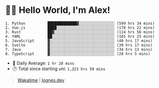 # 🎷🐛 Hello World, I'm Alex!

```
1. Python          █████████████▓░░░░░░░░░░░░░░░░ (599 hrs 34 mins)
2. Vue.js          ████░░░░░░░░░░░░░░░░░░░░░░░░░░ (178 hrs 22 mins)
3. Rust            ██▓░░░░░░░░░░░░░░░░░░░░░░░░░░░ (114 hrs 56 mins)
4. YAML            ██░░░░░░░░░░░░░░░░░░░░░░░░░░░░ (101 hrs 25 mins)
5. JavaScript      ▓░░░░░░░░░░░░░░░░░░░░░░░░░░░░░ (40 hrs 17 mins)
6. Svelte          ▓░░░░░░░░░░░░░░░░░░░░░░░░░░░░░ (39 hrs 17 mins)
7. Java            ▓░░░░░░░░░░░░░░░░░░░░░░░░░░░░░ (34 hrs 13 mins)
8. TypeScript      ▓░░░░░░░░░░░░░░░░░░░░░░░░░░░░░ (28 hrs 5 mins)
```
- 💪 Daily Average: `1 hr 28 mins`
- 🕑 Total since starting uni: `1,323 hrs 59 mins`

> [Wakatime](https://wakatime.com/@lognes) | [lognes.dev](https://lognes.dev)